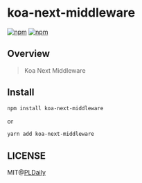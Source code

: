 # koa-next-middleware

[![npm](https://img.shields.io/npm/v/koa-next-middleware.svg)](https://www.npmjs.com/package/koa-next-middleware)
[![npm](https://img.shields.io/npm/l/koa-next-middleware.svg)](https://www.npmjs.com/package/koa-next-middleware)

## Overview

> Koa Next Middleware

## Install

```sh
npm install koa-next-middleware
```

or

```sh
yarn add koa-next-middleware
```

## LICENSE

MIT@[PLDaily](https://github.com/PLDaily)
